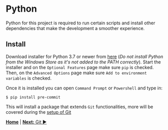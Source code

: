 # Python

Python for this project is required to run certain scripts and install other dependencies that make the development a smoother experience.

## Install
Download installer for Python 3.7 or newer from [here](https://www.python.org/downloads/) (_Do not install Python from the Windows Store as it's not added to the PATH correctly_).
Start the installer and on the `Optional Features` page make sure `pip` is checked. Then,
on the `Advanced Options` page make sure `Add to environment variables` is checked.

Once it is installed you can open `Command Prompt` or `Powershell` and type in:
```
$ pip install pre-commit
```
This will install a package that extends `Git` functionalities, more will be covered during the [setup of Git](/Help/Git.md#hooks)

[**Home**](/README.md) | [**Next:** Git ▶️](/Help/Git.md)
